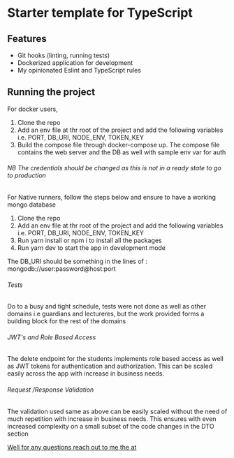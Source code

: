 # Starter template for TypeScript

## Features

- Git hooks (linting, running tests)
- Dockerized application for development
- My opinionated Eslint and TypeScript rules

## Running the project

For docker users,

1. Clone the repo
2. Add an env file at thr root of the project and add the following variables i.e. PORT, DB_URI, NODE_ENV, TOKEN_KEY
3. Build the compose file through docker-compose up. The compose file contains the web server and the DB as well with sample env var for auth

###### NB The credentials should be changed as this is not in a ready state to go to production

For Native runners, follow the steps below and ensure to have a working mongo database

1. Clone the repo
2. Add an env file at thr root of the project and add the following variables i.e. PORT, DB_URI, NODE_ENV, TOKEN_KEY
3. Run yarn install or npm i to install all the packages
4. Run yarn dev to start the app in development mode

The DB_URI should be something in the lines of : mongodb://user:password@host:port

###### Tests

Do to a busy and tight schedule, tests were not done as well as other domains i.e guardians and lectureres, but the work provided forms a building block for the rest of the domains

###### JWT's and Role Based Access

The delete endpoint for the students implements role based access as well as JWT tokens for authentication and authorization. This can be scaled easily across the app with increase in business needs.

###### Request /Response Validation

The validation used same as above can be easily scaled without the need of much repetition with increase in business needs. This ensures with even increased complexity on a small subset of the code changes in the DTO section

[Well for any questions reach out to me the at](lewmonk@gmail.com)
